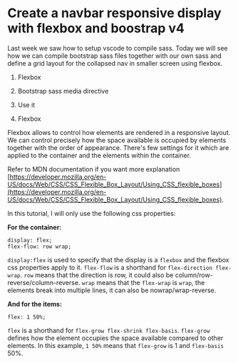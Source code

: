 # Create a navbar responsive display with flexbox and boostrap v4

Last week we saw how to setup vscode to compile sass. Today we will see how we can compile bootstrap sass files together with our own sass and define a grid layout for the collapsed nav in smaller screen using flexbox.

1. Flexbox
2. Bootstrap sass media directive
3. Use it

1. Flexbox

Flexbox allows to control how elements are rendered in a responsive layout.
We can control precisely how the space available is occupied by elements together with the order of appearance.
There's few settings for it which are applied to the container and the elements within the container.

Refer to MDN documentation if you want more explanation [https://developer.mozilla.org/en-US/docs/Web/CSS/CSS_Flexible_Box_Layout/Using_CSS_flexible_boxes](https://developer.mozilla.org/en-US/docs/Web/CSS/CSS_Flexible_Box_Layout/Using_CSS_flexible_boxes).

In this tutorial, I will only use the following css properties:

__For the container:__

```
display: flex;
flex-flow: row wrap;
```

`display:flex` is used to specify that the display is a `flexbox` and the flexbox css properties apply to it.
`flex-flow` is a shorthand for `flex-direction flex-wrap`. `row` means that the direction is row, it could also be column/row-reverse/column-reverse. `wrap` means that the `flex-wrap` is `wrap`, the elements break into multiple lines, it can also be nowrap/wrap-reverse.

__And for the items:__

```
flex: 1 50%;
```

`flex` is a shorthand for `flex-grow flex-shrink flex-basis`. `flex-grow` defines how the element occupies the space available compared to other elements. In this example, `1 50%` means that `flex-grow` is 1 and `flex-basis` 50%.
